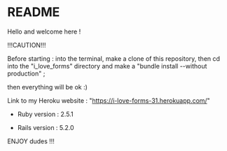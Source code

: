 # README

Hello and welcome here !

!!!CAUTION!!!

Before starting : into the terminal, make a clone of this repository, then cd into the "i_love_forms" directory and make a "bundle install --without production" ; 

then everything will be ok :)


Link to my Heroku website : "https://i-love-forms-31.herokuapp.com/"


* Ruby version : 2.5.1

* Rails version : 5.2.0

ENJOY dudes !!!